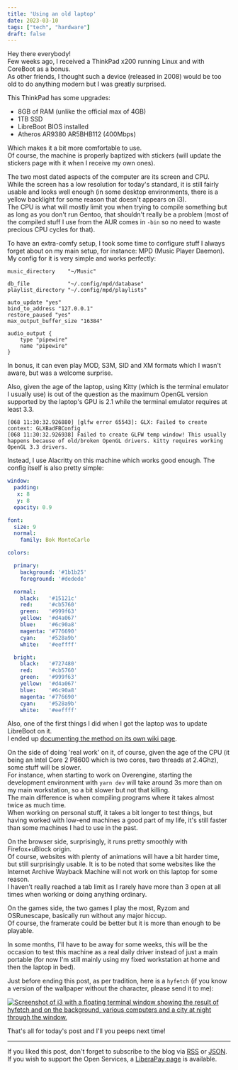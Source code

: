 ```yaml
---
title: 'Using an old laptop'
date: 2023-03-10
tags: ["tech", "hardware"]
draft: false
---
```


Hey there everybody!  
Few weeks ago, I received a ThinkPad x200 running Linux and with CoreBoot as a bonus.  
As other friends, I thought such a device (released in 2008) would be too old to do anything modern but I was greatly surprised.

This ThinkPad has some upgrades:

 - 8GB of RAM (unlike the official max of 4GB)
 - 1TB SSD
 - LibreBoot BIOS installed
 - Atheros AR9380 AR5BHB112 (400Mbps)

Which makes it a bit more comfortable to use.  
Of course, the machine is properly baptized with stickers (will update the stickers page with it when I receive my own ones).  

The two most dated aspects of the computer are its screen and CPU.  
While the screen has a low resolution for today's standard, it is still fairly usable and looks well enough (in some desktop environments, there is a yellow backlight for some reason that doesn't appears on i3).  
The CPU is what will mostly limit you when trying to compile something but as long as you don't run Gentoo, that shouldn't really be a problem (most of the compiled stuff I use from the AUR comes in `-bin` so no need to waste precious CPU cycles for that).

To have an extra-comfy setup, I took some time to configure stuff I always forget about on my main setup, for instance: MPD (Music Player Daemon).  
My config for it is very simple and works perfectly:
```
music_directory    "~/Music"

db_file            "~/.config/mpd/database"
playlist_directory "~/.config/mpd/playlists"

auto_update "yes"
bind_to_address "127.0.0.1"
restore_paused "yes"
max_output_buffer_size "16384"

audio_output {
    type "pipewire"
    name "pipewire"
}
```

In bonus, it can even play MOD, S3M, SID and XM formats which I wasn't aware, but was a welcome surprise.

Also, given the age of the laptop, using Kitty (which is the terminal emulator I usually use) is out of the question as the maximum OpenGL version supported by the laptop's GPU is 2.1 while the terminal emulator requires at least 3.3.
```
[068 11:30:32.926880] [glfw error 65543]: GLX: Failed to create context: GLXBadFBConfig
[068 11:30:32.926938] Failed to create GLFW temp window! This usually happens because of old/broken OpenGL drivers. kitty requires working OpenGL 3.3 drivers.
```

Instead, I use Alacritty on this machine which works good enough. The config itself is also pretty simple:
```yml
window:
  padding:
   x: 8
   y: 8
  opacity: 0.9

font:
  size: 9
  normal:
    family: Bok MonteCarlo

colors:

  primary:
    background: '#1b1b25'
    foreground: '#dedede'

  normal:
    black:   '#15121c'
    red:     '#cb5760'
    green:   '#999f63'
    yellow:  '#d4a067'
    blue:    '#6c90a8'
    magenta: '#776690'
    cyan:    '#528a9b'
    white:   '#eeffff'

  bright:
    black:   '#727480'
    red:     '#cb5760'
    green:   '#999f63'
    yellow:  '#d4a067'
    blue:    '#6c90a8'
    magenta: '#776690'
    cyan:    '#528a9b'
    white:   '#eeffff'
```

Also, one of the first things I did when I got the laptop was to update LibreBoot on it.  
I ended up [documenting the method on its own wiki page](/wiki/documentation/x200).

On the side of doing 'real work' on it, of course, given the age of the CPU (it being an Intel Core 2 P8600 which is two cores, two threads at 2.4Ghz), some stuff will be slower.  
For instance, when starting to work on Overengine, starting the development environment with `yarn dev` will take around 3s more than on my main workstation, so a bit slower but not that killing.  
The main difference is when compiling programs where it takes almost twice as much time.  
When working on personal stuff, it takes a bit longer to test things, but having worked with low-end machines a good part of my life, it's still faster than some machines I had to use in the past.  

On the browser side, surprisingly, it runs pretty smoothly with Firefox+uBlock origin.  
Of course, websites with plenty of animations will have a bit harder time, but still surprisingly usable. It is to be noted that some websites like the Internet Archive Wayback Machine will not work on this laptop for some reason.  
I haven't really reached a tab limit as I rarely have more than 3 open at all times when working or doing anything ordinary.

On the games side, the two games I play the most, Ryzom and OSRunescape, basically run without any major hiccup.  
Of course, the framerate could be better but it is more than enough to be playable.

In some months, I'll have to be away for some weeks, this will be the occasion to test this machine as a real daily driver instead of just a main portable (for now I'm still mainly using my fixed workstation at home and then the laptop in bed).  

Just before ending this post, as per tradition, here is a `hyfetch` (if you know a version of the wallpaper without the character, please send it to me):

[![Screenshot of i3 with a floating terminal window showing the result of hyfetch and on the background, various computers and a city at night through the window.](https://bm.777.tf/web/blog/fetch-clean.png)](https://bm.777.tf/web/blog/fetch-clean.png)

That's all for today's post and I'll you peeps next time!

---

If you liked this post, don't forget to subscribe to the blog via [RSS](/blog/index.xml) or [JSON](/blog/index.json).  
If you wish to support the Open Services, a [LiberaPay page](https://liberapay.com/Jae) is available.
